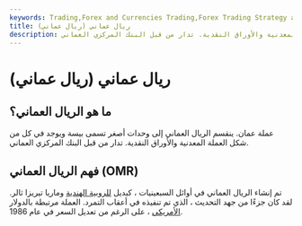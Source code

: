 ```yaml
---
keywords: Trading,Forex and Currencies Trading,Forex Trading Strategy and Education,Strategy and Education
title: ريال عماني (ريال عماني)
description: عملة عمان. ينقسم الريال العماني إلى وحدات أصغر تسمى بيسة ويوجد في كل من شكل العملة المعدنية والأوراق النقدية. تدار من قبل البنك المركزي العماني.
---
```


# ريال عماني (ريال عماني)
## ما هو الريال العماني؟

عملة عمان. ينقسم الريال العماني إلى وحدات أصغر تسمى بيسة ويوجد في كل من شكل العملة المعدنية والأوراق النقدية. تدار من قبل البنك المركزي العماني.

## فهم الريال العماني (OMR)

تم إنشاء الريال العماني في أوائل السبعينيات ، كبديل [للروبية الهندية](/inr) وماريا تيريزا ثالر. لقد كان جزءًا من جهد التحديث ، الذي تم تنفيذه في أعقاب التمرد. العملة مرتبطة بالدولار [الأمريكي](/usd-united-states-dollar) ، على الرغم من تعديل السعر في عام 1986.

